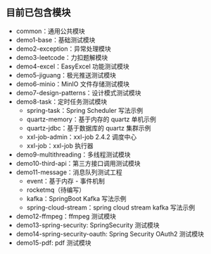 ## 目前已包含模块

- common：通用公共模块
- demo1-base：基础测试模块
- demo2-exception：异常处理模块
- demo3-leetcode：力扣题解模块
- demo4-excel：EasyExcel 功能测试模块
- demo5-jiguang：极光推送测试模块
- demo6-minio：MinIO 文件存储测试模块
- demo7-design-patterns：设计模式测试模块
- demo8-task：定时任务测试模块
  - spring-task：Spring Scheduler 写法示例
  - quartz-memory：基于内存的 quartz 单机示例
  - quartz-jdbc：基于数据库的 quartz 集群示例
  - xxl-job-admin：xxl-job 2.4.2 调度中心
  - xxl-job：xxl-job 执行器
- demo9-multithreading：多线程测试模块
- demo10-third-api：第三方接口调用测试模块
- demo11-message：消息队列测试工程
  - event：基于内存 - 事件机制
  - rocketmq（待编写）
  - kafka：SpringBoot Kafka 写法示例
  - spring-cloud-stream：spring cloud stream kafka 写法示例
- demo12-ffmpeg：ffmpeg 测试模块
- demo13-spring-security: SpringSecurity 测试模块
- demo14-spring-security-oauth: Spring Security OAuth2 测试模块
- demo15-pdf: pdf 测试模块